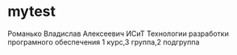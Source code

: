 # mytest
 Романько
 Владислав
 Алексеевич
 ИСиТ
 Технологии разработки програмного обеспечения
 1 курс,3 группа,2 подгруппа
